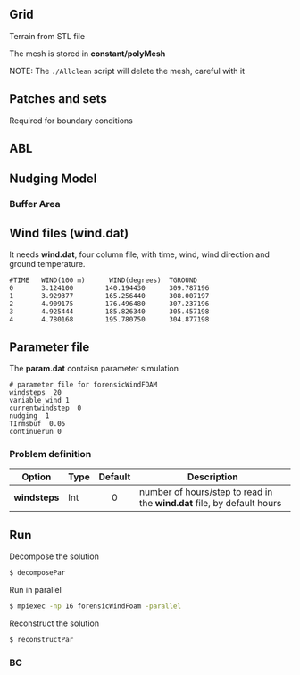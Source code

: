 
## Grid

Terrain from STL file


The mesh is stored in **constant/polyMesh**

NOTE: The `./Allclean` script will delete the mesh, careful with it


## Patches and sets

Required for boundary conditions


## ABL


## Nudging Model


### Buffer Area

## Wind files (wind.dat)

It needs **wind.dat**,  four column file, with time, wind, wind direction and ground temperature.

```
#TIME   WIND(100 m)      WIND(degrees)  TGROUND
0       3.124100        140.194430      309.787196
1       3.929377        165.256440      308.007197
2       4.909175        176.496480      307.237196
3       4.925444        185.826340      305.457198
4       4.780168        195.780750      304.877198
```


## Parameter file

The **param.dat** contaisn parameter simulation

```
# parameter file for forensicWindFOAM
windsteps  20       
variable_wind 1     
currentwindstep  0  
nudging  1          
TIrmsbuf  0.05      
continuerun 0
```

### Problem definition



| Option                      | Type          | Default | Description                                                  |
| --------------------------- | ------------- |:-------:| ------------------------------------------------------------ |
| **windsteps**                   | Int           |  0       | number of hours/step to read in the **wind.dat** file, by default hours                         |

## Run


Decompose the solution

```bash
$ decomposePar
```

Run in parallel

```bash
$ mpiexec -np 16 forensicWindFoam -parallel 
```

Reconstruct the solution

```bash
$ reconstructPar
```



### BC






